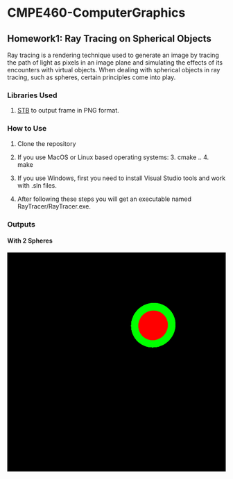 
# CMPE460-ComputerGraphics

## Homework1: Ray Tracing on Spherical Objects

Ray tracing is a rendering technique used to generate an image by tracing the path of light as pixels in an image plane and simulating the effects of its encounters with virtual objects. When dealing with spherical objects in ray tracing, such as spheres, certain principles come into play.

### Libraries Used

 1. [STB](https://github.com/nothings/stb)  to output frame in PNG format.

### How to Use

 1. Clone the repository
 2. If you use MacOS or Linux based operating systems:
			 3. cmake ..
			 4. make
	
 3. If you use Windows, first you need to install Visual Studio tools and work with .sln files.
 4. After following these steps you will get an executable named RayTracer/RayTracer.exe.
 
### Outputs
#### With 2 Spheres
<img src="./hw1/exports/first_res.png" width="800">
